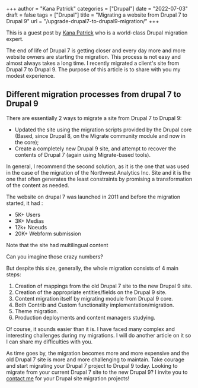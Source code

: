 +++
author = "Kana Patrick"
categories = ["Drupal"]
date = "2022-07-03"
draft = false
tags = ["Drupal"]
title = "Migrating a website from Drupal 7 to Drupal 9"
url = "/upgrade-drupal7-to-drupal9-migration/"
+++

This is a guest post by [Kana Patrick](https://kanapatrick.cm/en) who is a world-class Drupal migration expert.

The end of life of Drupal 7 is getting closer and every day more and more website owners are starting the migration. This process is not easy and almost always takes a long time. I recently migrated a client's site from Drupal 7 to Drupal 9. The purpose of this article is to share with you my modest experience.

## Different migration processes from drupal 7 to Drupal 9

There are essentially 2 ways to migrate a site from Drupal 7 to Drupal 9:

- Updated the site using the migration scripts provided by the Drupal core (Based, since Drupal 8, on the Migrate community module and now in the core);
- Create a completely new Drupal 9 site, and attempt to recover the contents of Drupal 7 (again using Migrate-based tools).

In general, I recommend the second solution, as it is the one that was used in the case of the migration of the Northwest Analytics Inc. Site and it is the one that often generates the least constraints by promising a transformation of the content as needed.

The website on drupal 7 was launched in 2011 and before the migration
started, it had :
- 5K+ Users
- 3K+ Medias
- 12k+ Noeuds
- 20K+ Webform submission

Note that the site had multilingual content

Can you imagine those crazy numbers?

But despite this size, generally, the whole migration consists of 4 main steps:

1. Creation of mappings from the old Drupal 7 site to the new Drupal 9 site.
2. Creation of the appropriate entities/fields on the Drupal 9 site.
3. Content migration itself by migrating module from Drupal 9 core.
4. Both Contrib and Custom functionality implementation/migration.
5. Theme migration.
6. Production deployments and content managers studying.

Of course, it sounds easier than it is. I have faced many complex and interesting challenges during my migrations. I will do another article on it so I can share my difficulties with you.

As time goes by, the migration becomes more and more expensive and the old Drupal 7 site is more and more challenging to maintain. Take courage and start migrating your Drupal 7 project to Drupal 9 today. Looking to migrate from your current Drupal 7 site to the new Drupal 9? I invite you to [contact me](https://kanapatrick.cm/en/get-quote) for your Drupal site migration projects!
